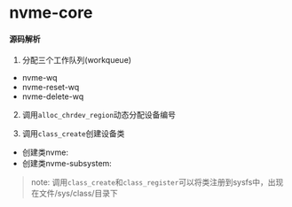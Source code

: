 # nvme-core
#### 源码解析
1. 分配三个工作队列(workqueue)
- nvme-wq
- nvme-reset-wq
- nvme-delete-wq

2. 调用`alloc_chrdev_region`动态分配设备编号

3. 调用`class_create`创建设备类
- 创建类nvme:
- 创建类nvme-subsystem:

> note: 调用`class_create`和`class_register`可以将类注册到sysfs中，出现在文件/sys/class/目录下